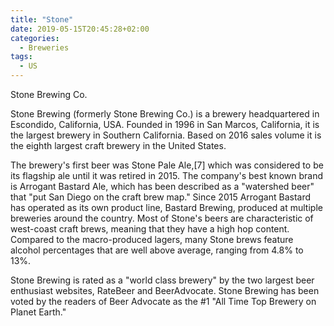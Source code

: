 ```yaml
---
title: "Stone"
date: 2019-05-15T20:45:28+02:00
categories:
  - Breweries
tags:
  - US
---
```


Stone Brewing Co.

Stone Brewing (formerly Stone Brewing Co.) is a brewery headquartered in Escondido, California, USA. Founded in 1996 in San Marcos, California, it is the largest brewery in Southern California. Based on 2016 sales volume it is the eighth largest craft brewery in the United States.

The brewery's first beer was Stone Pale Ale,[7] which was considered to be its flagship ale until it was retired in 2015. The company's best known brand is Arrogant Bastard Ale, which has been described as a "watershed beer" that "put San Diego on the craft brew map." Since 2015 Arrogant Bastard has operated as its own product line, Bastard Brewing, produced at multiple breweries around the country. Most of Stone's beers are characteristic of west-coast craft brews, meaning that they have a high hop content. Compared to the macro-produced lagers, many Stone brews feature alcohol percentages that are well above average, ranging from 4.8% to 13%.

Stone Brewing is rated as a "world class brewery" by the two largest beer enthusiast websites, RateBeer and BeerAdvocate. Stone Brewing has been voted by the readers of Beer Advocate as the #1 "All Time Top Brewery on Planet Earth."
